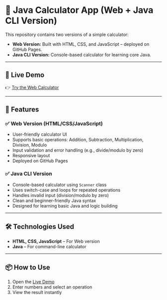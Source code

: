 # 🧮 Java Calculator App (Web + Java CLI Version)

This repository contains two versions of a simple calculator:

- **Web Version:** Built with HTML, CSS, and JavaScript – deployed on GitHub Pages.
-  **Java CLI Version:** Console-based calculator for learning core Java.

---

## 🔗 Live Demo

👉 [Try the Web Calculator](https://sravya230.github.io/calculator-app/)  

---

## 🚀 Features

### ✅ Web Version (HTML/CSS/JavaScript)
- User-friendly calculator UI
- Supports basic operations: Addition, Subtraction, Multiplication, Division, Modulo
- Input validation and error handling (e.g., divide/modulo by zero)
- Responsive layout
- Deployed on GitHub Pages

### ✅ Java CLI Version
- Console-based calculator using `Scanner` class
- Uses switch-case and loops for repeated operations
- Handles invalid input (division/modulo by zero)
- Clean and beginner-friendly Java syntax
- Designed for learning basic Java and logic building

---

## 🛠️ Technologies Used

- **HTML, CSS, JavaScript** – For Web version
- **Java** – For command-line calculator

---

## 📦 How to Use

1. Open the [Live Demo](https://sravya230.github.io/calculator-app/)
2. Enter numbers and select an operation
3. View the result instantly
